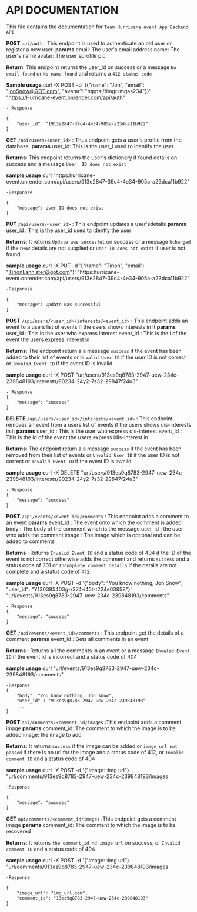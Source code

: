 # API DOCUMENTATION
This file contains the documentation for `Team Hurricane event App Backend API`

**POST** `api/auth` : This endpoint is used to authenticate an old user or register a new user.
**params**
    email: The user's email address
    name: The user's name
    avatar: The user'sprofile pic

**Return**: This endpoint returns the user_id on success or a message `No email found` or `No name found` and returns a `412 status code`

**Sample usage**
    curl -X POST -d '({"name": "Jon", "email": "jonSnow@GOT.com", "avatar": "htpps://imgr.imgas234"})' "https://Hurricane-event.onrender.com/api/auth"

    - Response

    {
        "user_id": "1913e2847-39c4-4e34-905a-a23dca11b922"
    }

**GET** `/api/users/<user_id>` : Thus endpoint gets a user's profile from the database.
**params**
    user_id: This is the user_i used to identify the user

**Returns**: This endpoint returns the user's dictionary if found details on success and a message `User  ID does not exist`

**sample usage**
    curl "https:hurricane-event.onrender.com/api/users/913e2847-39c4-4e34-905a-a23dca11b922"

    -Responnse

    {
        "message": User ID does not exist
    }

**PUT** `/api/users/<user_id>` : This endpoint updates a user'sdetails 
**params**
    user_id : This is the user_id used to identfy the user

**Returns**: It returns `Update was succesful` on success or a message `Uchanged` if the new details are not supplied or `User ID does not exist` if user is not found

**sample usage**
    curl -X PUT -d '{"name": "Tirion", "email": "TirionLannister@got.com"}' "https:hurricane-event.onrender.com/api/users/913e2847-39c4-4e34-905a-a23dca11b922"

    -Responnse

    {
        "message": Update was successful
    }
    
**POST** `/api/users/<user_id>/interests/<event_id>` : This endpoint adds an event to a users list of events if the users shows interests in it
**params**
    user_id : This is the user who express interest
    event_id : This is the i of the event the users express interest in

**Returns**: The endpoint return a a message `success` if the event has been added to their list of events or `Unvalid User ID` if the user ID is not correct or `Invalid Event ID` if the event ID is invalid

**sample usage**
    curl -X POST "url/users/913es9q8783-2947-uew-234c-239848193/interests/90234-24y2-7s32-29847f24u3"

    - Response
    {
        "message": "success"
    }

**DELETE** `/api/users/<user_id>/interests/<event_id>` : This endpoint removes an event from a users list of events if the users shows dis-interests in it
**params**
    user_id : This is the user who express dis-interest
    event_id : This is the id of the event the users express idis-interest in

**Returns**: The endpoint return a a message `success` if the event has been removed from their list of events or `Unvalid User ID` if the user ID is not correct or `Invalid Event ID` if the event ID is invalid

**sample usage**
    curl -X DELETE "url/users/913es9q8783-2947-uew-234c-239848193/interests/90234-24y2-7s32-29847f24u3"

    - Response
    {
        "message": "success"
    }

**POST** `/api/events/<event_id>/comments` : This endpoint adds a comment to an event
**params**
    event_id : The event onto which the comment is added
    body : The body of the comment which is the message
    user_id : the user who adds the comment
    image : The image which is optional and can be added to comments

**Returns** : Returns `Invalid Event ID` and a status code of 404 if the ID of the event is not correct otherwise adds the comment and returns `success` and a status code of 201 or `Incomplete comment details` if the details are not complete and a status code of 412.

**sample usage**
    curl -X POST -d '{"body": "You know nothing, Jon Snow", "user_id": "Y130385403g-r374-i45t-t224e03958"}' "url/events/913es9q8783-2947-uew-234c-239848193/comments"

    - Response
    {
        "message": "success"
    }

**GET** `/api/events/<event_id>/comments` : This endpoint get the details of a comment
**params**
    event_id : Gets all comments in an event

**Returns** : Returns all the comments in an event or a message `Invalid Event ID` if the event id is incorrect and a status code of 404

**sample usage**
    curl "url/events/913es9q8783-2947-uew-234c-239848193/comments"

    -Response
    {
        "body": "You know nothing, Jon snow",
        "user_id" : "913es9q8783-2947-uew-234c-239848193"
        ...
    }
**POST** `api/comments/<comment_id/images` :This endpoint adds a comment image
**params**
    comment_id: The comment to which the image is to be added
    image: the image to add

**Returns**: It returns `success` if the image can be added or `image url not passed` if there is no url for the image and a status code of 412, or `Invalid comment ID` and a status code of 404

**sample usage**
    curl -X POST -d '{"image: :img url"} "url/comments/913es9q8783-2947-uew-234c-239848193/images

    -Response

    {
        "message": "success"
    }

**GET** `api/comments/<comment_id/images` :This endpoint gets a comment image
**params**
    comment_id: The comment to which the image is to be recovered

**Returns**: It returns `the comment_id nd image url` on success, or `Invalid comment ID` and a status code of 404

**sample usage**
    curl -X POST -d '{"image: :img url"} "url/comments/913es9q8783-2947-uew-234c-239848193/images

    -Response

    {
        "image_url": "img_url.com",
        "comment_id": "13es9q8783-2947-uew-234c-239848193"
    }